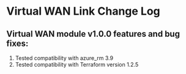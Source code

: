 # Virtual WAN Link Change Log
## Virtual WAN module v1.0.0 features and bug fixes:
1. Tested compatibility with azure_rm 3.9
2. Tested compatibility with Terraform version 1.2.5
